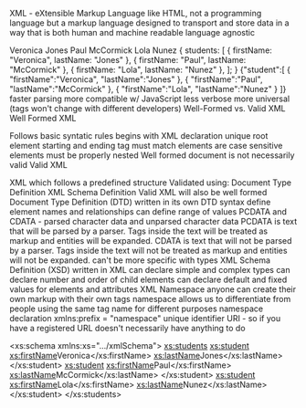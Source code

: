 XML - eXtensible Markup Language
like HTML, not a programming language but a markup language
designed to transport and store data in a way that is both human and machine readable
language agnostic
<?xml version="1.0" encoding="UTF-8"?>
<students>
    <student>
        <firstName>Veronica</firstName> <lastName>Jones</lastName>
    </student>
    <student>
        <firstName>Paul</firstName> <lastName>McCormick</lastName>
    </student>
    <student>
        <firstName>Lola</firstName> <lastName>Nunez</lastName>
    </student>
</students>
{
  students: [
    { firstName: "Veronica", lastName: "Jones" },
    { firstName: "Paul", lastName: "McCormick" },
    { firstName: "Lola", lastName: "Nunez" },
  ];
}
{"student":[
    { "firstName":"Veronica", "lastName":"Jones" },
    { "firstName":"Paul", "lastName":"McCormick" },
    { "firstName":"Lola", "lastName":"Nunez" }
]}
faster parsing
more compatible w/ JavaScript
less verbose
more universal (tags won't change with different developers)
Well-Formed vs. Valid XML
Well Formed XML

Follows basic syntatic rules
begins with XML declaration
unique root element
starting and ending tag must match
elements are case sensitive
elements must be properly nested
Well formed document is not necessarily valid
Valid XML

XML which follows a predefined structure
Validated using:
Document Type Definition
XML Schema Definition
Valid XML will also be well formed
Document Type Definition (DTD)
written in its own DTD syntax
define element names and relationships
can define range of values
PCDATA and CDATA - parsed character data and unparsed character data
PCDATA is text that will be parsed by a parser. Tags inside the text will be treated as markup and entities will be expanded.
CDATA is text that will not be parsed by a parser. Tags inside the text will not be treated as markup and entities will not be expanded.
can't be more specific with types
XML Schema Definition (XSD)
written in XML
can declare simple and complex types
can declare number and order of child elements
can declare default and fixed values for elements and attributes
XML Namespace
anyone can create their own markup with their own tags
namespace allows us to differentiate from people using the same tag name for different purposes
namespace declaration xmlns:prefix = "namespace"
unique identifier URI - so if you have a registered URL
doesn't necessarily have anything to do
<?xml version="1.0" encoding="UTF-8"?>
<xs:schema xmlns:xs=".../xmlSchema">
<xs:students>
    <xs:student>
        <xs:firstName>Veronica</xs:firstName> <xs:lastName>Jones</xs:lastName>
    </xs:student>
    <xs:student>
        <xs:firstName>Paul</xs:firstName> <xs:lastName>McCormick</xs:lastName>
    </xs:student>
    <xs:student>
        <xs:firstName>Lola</xs:firstName> <xs:lastName>Nunez</xs:lastName>
    </xs:student>
</xs:students>